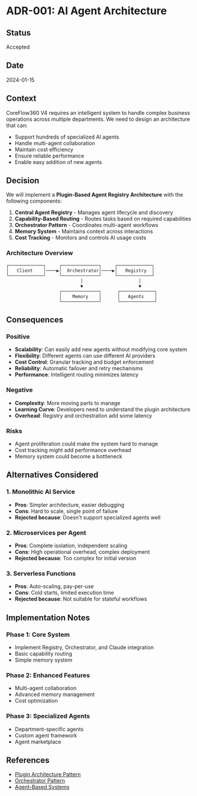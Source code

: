 # ADR-001: AI Agent Architecture

## Status
Accepted

## Date
2024-01-15

## Context
CoreFlow360 V4 requires an intelligent system to handle complex business operations across multiple departments. We need to design an architecture that can:
- Support hundreds of specialized AI agents
- Handle multi-agent collaboration
- Maintain cost efficiency
- Ensure reliable performance
- Enable easy addition of new agents

## Decision
We will implement a **Plugin-Based Agent Registry Architecture** with the following components:

1. **Central Agent Registry** - Manages agent lifecycle and discovery
2. **Capability-Based Routing** - Routes tasks based on required capabilities
3. **Orchestrator Pattern** - Coordinates multi-agent workflows
4. **Memory System** - Maintains context across interactions
5. **Cost Tracking** - Monitors and controls AI usage costs

### Architecture Overview
```
┌─────────────┐     ┌──────────────┐     ┌─────────────┐
│   Client    │────▶│  Orchestrator│────▶│   Registry  │
└─────────────┘     └──────────────┘     └─────────────┘
                            │                     │
                            ▼                     ▼
                    ┌──────────────┐      ┌─────────────┐
                    │    Memory    │      │   Agents    │
                    └──────────────┘      └─────────────┘
```

## Consequences

### Positive
- **Scalability**: Can easily add new agents without modifying core system
- **Flexibility**: Different agents can use different AI providers
- **Cost Control**: Granular tracking and budget enforcement
- **Reliability**: Automatic failover and retry mechanisms
- **Performance**: Intelligent routing minimizes latency

### Negative
- **Complexity**: More moving parts to manage
- **Learning Curve**: Developers need to understand the plugin architecture
- **Overhead**: Registry and orchestration add some latency

### Risks
- Agent proliferation could make the system hard to manage
- Cost tracking might add performance overhead
- Memory system could become a bottleneck

## Alternatives Considered

### 1. Monolithic AI Service
- **Pros**: Simpler architecture, easier debugging
- **Cons**: Hard to scale, single point of failure
- **Rejected because**: Doesn't support specialized agents well

### 2. Microservices per Agent
- **Pros**: Complete isolation, independent scaling
- **Cons**: High operational overhead, complex deployment
- **Rejected because**: Too complex for initial version

### 3. Serverless Functions
- **Pros**: Auto-scaling, pay-per-use
- **Cons**: Cold starts, limited execution time
- **Rejected because**: Not suitable for stateful workflows

## Implementation Notes

### Phase 1: Core System
- Implement Registry, Orchestrator, and Claude integration
- Basic capability routing
- Simple memory system

### Phase 2: Enhanced Features
- Multi-agent collaboration
- Advanced memory management
- Cost optimization

### Phase 3: Specialized Agents
- Department-specific agents
- Custom agent framework
- Agent marketplace

## References
- [Plugin Architecture Pattern](https://en.wikipedia.org/wiki/Plug-in_(computing))
- [Orchestrator Pattern](https://docs.microsoft.com/en-us/azure/architecture/patterns/orchestrator)
- [Agent-Based Systems](https://en.wikipedia.org/wiki/Agent-based_model)